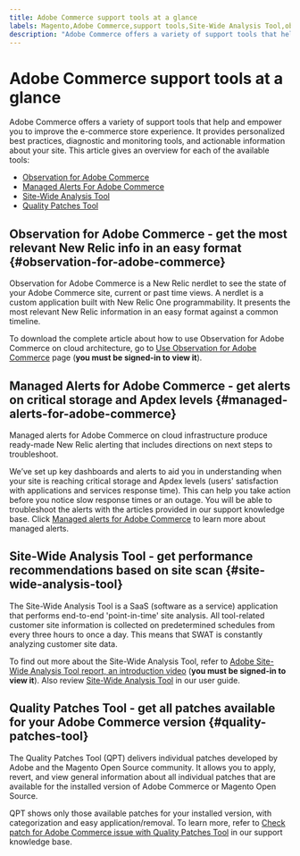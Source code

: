 ```yaml
---
title: Adobe Commerce support tools at a glance
labels: Magento,Adobe Commerce,support tools,Site-Wide Analysis Tool,observation for Adobe Commerce,QPT,managed alerts,cloud infrastructure
description: "Adobe Commerce offers a variety of support tools that help and empower you to improve the e-commerce store experience."
---
```


# Adobe Commerce support tools at a glance

Adobe Commerce offers a variety of support tools that help and empower you to improve the e-commerce store experience.
It provides personalized best practices, diagnostic and monitoring tools, and actionable information about your site.
This article gives an overview for each of the available tools:

* [Observation for Adobe Commerce](#observation-for-adobe-commerce)
* [Managed Alerts For Adobe Commerce](#managed-alerts-for-adobe-commerce)
* [Site-Wide Analysis Tool](#site-wide-analysis-tool)
* [Quality Patches Tool](#quality-patches-tool)

## Observation for Adobe Commerce - get the most relevant New Relic info in an easy format {#observation-for-adobe-commerce}

Observation for Adobe Commerce is a New Relic nerdlet to see the state of your Adobe Commerce site, current or past time views. A nerdlet is a custom application built with New Relic One programmability. It presents the most relevant New Relic information in an easy format against a common timeline.

To download the complete article about how to use Observation for Adobe Commerce on cloud architecture, go to [Use Observation for Adobe Commerce](https://support.magento.com/hc/en-us/articles/4402379845901-Use-Observation-for-Adobe-Commerce) page (**you must be signed-in to view it**).

## Managed Alerts for Adobe Commerce - get alerts on critical storage and Apdex levels  {#managed-alerts-for-adobe-commerce}

Managed alerts for Adobe Commerce on cloud infrastructure produce ready-made New Relic alerting that includes directions on next steps to troubleshoot.

We’ve set up key dashboards and alerts to aid you in understanding when your site is reaching critical storage and Apdex levels (users' satisfaction with applications and services response time). This can help you take action before you notice slow response times or an outage. You will be able to troubleshoot the alerts with the articles provided in our support knowledge base. Click [Managed alerts for Adobe Commerce](https://support.magento.com/hc/en-us/articles/360045806832-Managed-alerts-for-Magento-Commerce) to learn more about managed alerts.


## Site-Wide Analysis Tool - get performance recommendations based on site scan {#site-wide-analysis-tool}

The Site-Wide Analysis Tool is a SaaS (software as a service) application that performs end-to-end 'point-in-time' site analysis. All tool-related customer site information is collected on predetermined schedules from every three hours to once a day. This means that SWAT is constantly analyzing customer site data.

To find out more about the Site-Wide Analysis Tool, refer to [Adobe Site-Wide Analysis Tool report, an introduction video](https://support.magento.com/hc/en-us/articles/360048980691-Magento-Site-Wide-Analysis-Tool-report-an-introduction-video) (**you must be signed-in to view it**). Also review [Site-Wide Analysis Tool](https://docs.magento.com/user-guide/reports/site-wide-analysis-tool.html) in our user guide.

## Quality Patches Tool - get all patches available for your Adobe Commerce version {#quality-patches-tool}

The Quality Patches Tool (QPT) delivers individual patches developed by Adobe and the Magento Open Source community. It allows you to apply, revert, and view general information about all individual patches that are available for the installed version of Adobe Commerce or Magento Open Source.

QPT shows only those available patches for your installed version, with categorization and easy application/removal. To learn more, refer to [Check patch for Adobe Commerce issue with Quality Patches Tool](https://support.magento.com/hc/en-us/articles/360047125252) in our support knowledge base. 